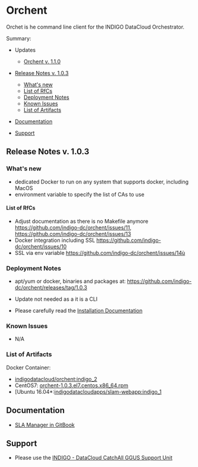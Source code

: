 # Orchent 

Orchet is he command line client for the INDIGO DataCloud Orchestrator.

Summary:
* Updates
  * [Orchent v. 1.1.0](https://indigo-dc.gitbooks.io/indigo-datacloud-releases/content/indigo2/fourth_update_of_indigo-2.html#orchent)<br>


* [Release Notes v. 1.0.3](#id1)
  * [What's new](#id2)
  * [List of RfCs](#id3)
  * [Deployment Notes](#id4)
  * [Known Issues](#id5)
  * [List of Artifacts](#id7)
* [Documentation](#id6)
* [Support](#id8)


<a id="id1"></a>
## Release Notes v. 1.0.3

<a id="id2"></a>
### What's new
* dedicated Docker to run on any system that supports docker, including MacOS
* environment variable to specify the list of CAs to use

<a id="id3"></a>
#### List of RfCs 

* Adjust documentation as there is no Makefile anymore https://github.com/indigo-dc/orchent/issues/11, https://github.com/indigo-dc/orchent/issues/13
* Docker integration including SSL https://github.com/indigo-dc/orchent/issues/10
* SSL via env variable https://github.com/indigo-dc/orchent/issues/14ù

<a id="id4"></a>
### Deployment Notes
* apt/yum or docker, binaries and packages at: https://github.com/indigo-dc/orchent/releases/tag/1.0.3
* Update not needed as a it is a CLI

* Please carefully read the [Installation Documentation](https://indigo-dc.gitbooks.io/orchent/content/)

<a id="id5"></a>
### Known Issues

* N/A

<a id="id7"></a>
### List of Artifacts

Docker Container:
* [indigodatacloud/orchent:indigo_2](https://hub.docker.com/r/indigodatacloud/orchent/tags)
* CentOS7: [orchent-1.0.3.el7.centos.x86_64.rpm](http://repo.indigo-datacloud.eu/repository/indigo/2/centos7/x86_64/base/orchent-1.0.3.el7.centos.x86_64.rpm)
* [Ubuntu 16.04*:[indigodatacloudapps/slam-webapp:indigo_1](http://repo.indigo-datacloud.eu/repository/indigo/2/ubuntu/dists/xenial/main/binary-amd64/orchent-1.0.3-amd64.deb)

<a id="id6"></a>
## Documentation

* [SLA Manager in GitBook](https://indigo-dc.gitbooks.io/slam/content/)


<a id="id8"></a>
## Support

* Please use the [INDIGO - DataCloud CatchAll GGUS Support Unit](https://wiki.egi.eu/wiki/GGUS:INDIGO_DataCloud_Catch-all_FAQ)



